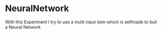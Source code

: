 # NeuralNetwork
With this Experiment I try to use a multi input lstm which is selfmade to buil a Neural Network